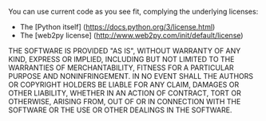 You can use current code as you see fit, complying the underlying licenses:
* The [Python itself] (https://docs.python.org/3/license.html)
* The [web2py license] (http://www.web2py.com/init/default/license)

THE SOFTWARE IS PROVIDED "AS IS", WITHOUT WARRANTY OF ANY KIND, EXPRESS OR
IMPLIED, INCLUDING BUT NOT LIMITED TO THE WARRANTIES OF MERCHANTABILITY,
FITNESS FOR A PARTICULAR PURPOSE AND NONINFRINGEMENT. IN NO EVENT SHALL THE
AUTHORS OR COPYRIGHT HOLDERS BE LIABLE FOR ANY CLAIM, DAMAGES OR OTHER
LIABILITY, WHETHER IN AN ACTION OF CONTRACT, TORT OR OTHERWISE, ARISING FROM,
OUT OF OR IN CONNECTION WITH THE SOFTWARE OR THE USE OR OTHER DEALINGS IN
THE SOFTWARE.
